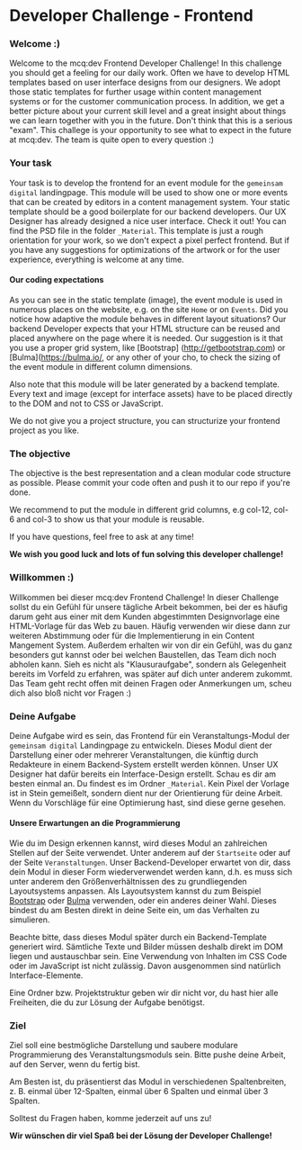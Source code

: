 # Developer Challenge - Frontend

### Welcome :)
Welcome to the mcq:dev Frontend Developer Challenge! In this challenge you should get a feeling for our daily work. Often we have to develop HTML templates based on user interface designs from our designers. We adopt those static templates for further usage within content management systems or for the customer communication process. In addition, we get a better picture about your current skill level and a great insight about things we can learn together with you in the future. Don't think that this is a serious "exam". This challege is your opportunity to see what to expect in the future at mcq:dev. The team is quite open to every question :)

### Your task
Your task is to develop the frontend for an event module for the `gemeinsam digital` landingpage. This module will be used to show one or more events that can be created by editors in a content management system. Your static template should be a good boilerplate for our backend developers. Our UX Designer has already designed a nice user interface. Check it out! You can find the PSD file in the folder `_Material`. This template is just a rough orientation for your work, so we don't expect a pixel perfect frontend. But if you have any suggestions for optimizations of the artwork or for the user experience, everything is welcome at any time.

#### Our coding expectations
As you can see in the static template (image), the event module is used in numerous places on the website, e.g. on the site `Home` or on `Events`. Did you notice how adaptive the module behaves in different layout situations? Our backend Developer expects that your HTML structure can be reused and placed anywhere on the page where it is needed. Our suggestion is it that you use a proper grid system, like [Bootstrap] (http://getbootstrap.com) or [Bulma](https://bulma.io/, or any other of your cho, to check the sizing of the event module in different column dimensions.

Also note that this module will be later generated by a backend template. Every text and image (except for interface assets) have to be placed directly to the DOM and not to CSS or JavaScript.

We do not give you a project structure, you can structurize your frontend project as you like.

### The objective
The objective is the best representation and a clean modular code structure as possible. Please commit your code often and push it to our repo if you're done.

We recommend to put the module in different grid columns, e.g col-12, col-6 and col-3 to show us that your module is reusable.

If you have questions, feel free to ask at any time!

**We wish you good luck and lots of fun solving this developer challenge!**

### Willkommen :)
Willkommen bei dieser mcq:dev Frontend Challenge! In dieser Challenge sollst du ein Gefühl für unsere tägliche Arbeit bekommen, bei der es häufig darum geht aus einer mit dem Kunden abgestimmten Designvorlage eine HTML-Vorlage für das Web zu bauen. Häufig verwenden wir diese dann zur weiteren Abstimmung oder für die Implementierung in ein Content Mangement System. Außerdem erhalten wir von dir ein Gefühl, was du ganz besonders gut kannst oder bei welchen Baustellen, das Team dich noch abholen kann. Sieh es nicht als "Klausuraufgabe", sondern als Gelegenheit bereits im Vorfeld zu erfahren, was später auf dich unter anderem zukommt. Das Team geht recht offen mit deinen Fragen oder Anmerkungen um, scheu dich also bloß nicht vor Fragen :)

### Deine Aufgabe
Deine Aufgabe wird es sein, das Frontend für ein Veranstaltungs-Modul der `gemeinsam digital` Landingpage zu entwickeln. Dieses Modul dient der Darstellung einer oder mehrerer Veranstaltungen, die künftig durch Redakteure in einem Backend-System erstellt werden können. Unser UX Designer hat dafür bereits ein Interface-Design erstellt. Schau es dir am besten einmal an. Du findest es im Ordner `_Material`. Kein Pixel der Vorlage ist in Stein gemeißelt, sondern dient nur der Orientierung für deine Arbeit. Wenn du Vorschläge für eine Optimierung hast, sind diese gerne gesehen.

#### Unsere Erwartungen an die Programmierung
Wie du im Design erkennen kannst, wird dieses Modul an zahlreichen Stellen auf der Seite verwendet. Unter anderem auf der `Startseite` oder auf der Seite `Veranstaltungen`. Unser Backend-Developer erwartet von dir, dass dein Modul in dieser Form wiederverwendet werden kann, d.h. es muss sich unter anderem den Größenverhältnissen des zu grundliegenden Layoutsystems anpassen. Als Layoutsystem kannst du zum Beispiel [Bootstrap](http://getbootstrap.com) oder [Bulma](https://bulma.io/) verwenden, oder ein anderes deiner Wahl. Dieses bindest du am Besten direkt in deine Seite ein, um das Verhalten zu simulieren.

Beachte bitte, dass dieses Modul später durch ein Backend-Template generiert wird. Sämtliche Texte und Bilder müssen deshalb direkt im DOM liegen und austauschbar sein. Eine Verwendung von Inhalten im CSS Code oder im JavaScript ist nicht zulässig. Davon ausgenommen sind natürlich Interface-Elemente.

Eine Ordner bzw. Projektstruktur geben wir dir nicht vor, du hast hier alle Freiheiten, die du zur Lösung der Aufgabe benötigst.

### Ziel
Ziel soll eine bestmögliche Darstellung und saubere modulare Programmierung des Veranstaltungsmoduls sein. Bitte pushe deine Arbeit, auf den Server, wenn du fertig bist.

Am Besten ist, du präsentierst das Modul in verschiedenen Spaltenbreiten, z. B. einmal über 12-Spalten, einmal über 6 Spalten und einmal über 3 Spalten.

Solltest du Fragen haben, komme jederzeit auf uns zu!

**Wir wünschen dir viel Spaß bei der Lösung der Developer Challenge!**

